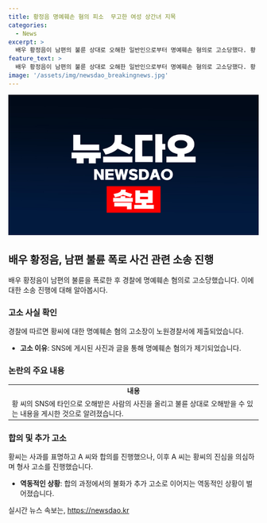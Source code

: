 ```yaml
---
title: 황정음 명예훼손 혐의 피소  무고한 여성 상간녀 지목
categories:
  - News
excerpt: >
  배우 황정음이 남편의 불륜 상대로 오해한 일반인으로부터 명예훼손 혐의로 고소당했다. 황 씨는 자신의 SNS에 불륜 상대로 오해할 수 있는 사진을 올리고 모욕적인 표현을 사용한 혐의를 받았으며, 이에 대한 합의가 불거져 논란이 되었다. 황 씨는 사과하고 합의를 진행했지만, 상대방은 황 씨의 진정성을 의심하며 결국 형사 고소를 진행했다는 것으로 알려졌다.
feature_text: >
  배우 황정음이 남편의 불륜 상대로 오해한 일반인으로부터 명예훼손 혐의로 고소당했다. 황 씨는 자신의 SNS에 불륜 상대로 오해할 수 있는 사진을 올리고 모욕적인 표현을 사용한 혐의를 받았으며, 이에 대한 합의가 불거져 논란이 되었다. 황 씨는 사과하고 합의를 진행했지만, 상대방은 황 씨의 진정성을 의심하며 결국 형사 고소를 진행했다는 것으로 알려졌다.
image: '/assets/img/newsdao_breakingnews.jpg'
---
```


<p><img src="/assets/img/newsdao_breakingnews.jpg" alt="pcversion 속보" /></p>

<h2 data-ke-size="size26">배우 황정음, 남편 불륜 폭로 사건 관련 소송 진행</h2>

<p data-ke-size="size16">배우 황정음이 남편의 불륜을 폭로한 후 경찰에 명예훼손 혐의로 고소당했습니다. 이에 대한 소송 진행에 대해 알아봅시다.</p>

<h3><b>고소 사실 확인</b></h3>

<p data-ke-size="size16">경찰에 따르면 황씨에 대한 명예훼손 혐의 고소장이 노원경찰서에 제출되었습니다.</p>

<ul>
    <li><b>고소 이유</b>: SNS에 게시된 사진과 글을 통해 명예훼손 혐의가 제기되었습니다.</li>
</ul>

<h3><b>논란의 주요 내용</b></h3>

<table>
    <tr>
        <td style="text-align: center; height: 17px;"><b>내용</b></td>
    </tr>
    <tr>
        <td style="text-align: left; height: 17px;">황 씨의 SNS에 타인으로 오해받은 사람의 사진을 올리고 불륜 상대로 오해받을 수 있는 내용을 게시한 것으로 알려졌습니다.</td>
    </tr>
</table>

<h3><b>합의 및 추가 고소</b></h3>

<p data-ke-size="size16">황씨는 사과를 표명하고 A 씨와 합의를 진행했으나, 이후 A 씨는 황씨의 진심을 의심하며 형사 고소를 진행했습니다.</p>

<ul>
    <li><b>역동적인 상황</b>: 합의 과정에서의 불화가 추가 고소로 이어지는 역동적인 상황이 벌어졌습니다.</li>
</ul>
실시간 뉴스 속보는, <a href="https://newsdao.kr" rel="dofollow">https://newsdao.kr</a>


